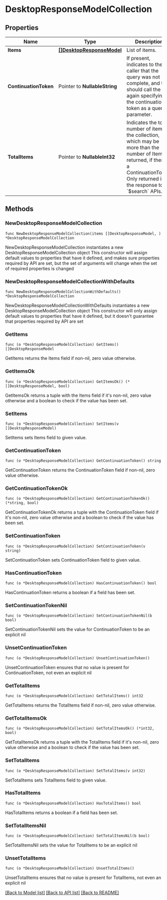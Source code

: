 # DesktopResponseModelCollection

## Properties

Name | Type | Description | Notes
------------ | ------------- | ------------- | -------------
**Items** | [**[]DesktopResponseModel**](DesktopResponseModel.md) | List of items. | 
**ContinuationToken** | Pointer to **NullableString** | If present, indicates to the caller that the query was not complete, and they should call the API again specifying the continuation token as a query parameter. | [optional] 
**TotalItems** | Pointer to **NullableInt32** | Indicates the total number of items in the collection, which may be more than the number of Items returned, if there is a ContinuationToken.  Only returned in the response to &#x60;$search&#x60; APIs. | [optional] 

## Methods

### NewDesktopResponseModelCollection

`func NewDesktopResponseModelCollection(items []DesktopResponseModel, ) *DesktopResponseModelCollection`

NewDesktopResponseModelCollection instantiates a new DesktopResponseModelCollection object
This constructor will assign default values to properties that have it defined,
and makes sure properties required by API are set, but the set of arguments
will change when the set of required properties is changed

### NewDesktopResponseModelCollectionWithDefaults

`func NewDesktopResponseModelCollectionWithDefaults() *DesktopResponseModelCollection`

NewDesktopResponseModelCollectionWithDefaults instantiates a new DesktopResponseModelCollection object
This constructor will only assign default values to properties that have it defined,
but it doesn't guarantee that properties required by API are set

### GetItems

`func (o *DesktopResponseModelCollection) GetItems() []DesktopResponseModel`

GetItems returns the Items field if non-nil, zero value otherwise.

### GetItemsOk

`func (o *DesktopResponseModelCollection) GetItemsOk() (*[]DesktopResponseModel, bool)`

GetItemsOk returns a tuple with the Items field if it's non-nil, zero value otherwise
and a boolean to check if the value has been set.

### SetItems

`func (o *DesktopResponseModelCollection) SetItems(v []DesktopResponseModel)`

SetItems sets Items field to given value.


### GetContinuationToken

`func (o *DesktopResponseModelCollection) GetContinuationToken() string`

GetContinuationToken returns the ContinuationToken field if non-nil, zero value otherwise.

### GetContinuationTokenOk

`func (o *DesktopResponseModelCollection) GetContinuationTokenOk() (*string, bool)`

GetContinuationTokenOk returns a tuple with the ContinuationToken field if it's non-nil, zero value otherwise
and a boolean to check if the value has been set.

### SetContinuationToken

`func (o *DesktopResponseModelCollection) SetContinuationToken(v string)`

SetContinuationToken sets ContinuationToken field to given value.

### HasContinuationToken

`func (o *DesktopResponseModelCollection) HasContinuationToken() bool`

HasContinuationToken returns a boolean if a field has been set.

### SetContinuationTokenNil

`func (o *DesktopResponseModelCollection) SetContinuationTokenNil(b bool)`

 SetContinuationTokenNil sets the value for ContinuationToken to be an explicit nil

### UnsetContinuationToken
`func (o *DesktopResponseModelCollection) UnsetContinuationToken()`

UnsetContinuationToken ensures that no value is present for ContinuationToken, not even an explicit nil
### GetTotalItems

`func (o *DesktopResponseModelCollection) GetTotalItems() int32`

GetTotalItems returns the TotalItems field if non-nil, zero value otherwise.

### GetTotalItemsOk

`func (o *DesktopResponseModelCollection) GetTotalItemsOk() (*int32, bool)`

GetTotalItemsOk returns a tuple with the TotalItems field if it's non-nil, zero value otherwise
and a boolean to check if the value has been set.

### SetTotalItems

`func (o *DesktopResponseModelCollection) SetTotalItems(v int32)`

SetTotalItems sets TotalItems field to given value.

### HasTotalItems

`func (o *DesktopResponseModelCollection) HasTotalItems() bool`

HasTotalItems returns a boolean if a field has been set.

### SetTotalItemsNil

`func (o *DesktopResponseModelCollection) SetTotalItemsNil(b bool)`

 SetTotalItemsNil sets the value for TotalItems to be an explicit nil

### UnsetTotalItems
`func (o *DesktopResponseModelCollection) UnsetTotalItems()`

UnsetTotalItems ensures that no value is present for TotalItems, not even an explicit nil

[[Back to Model list]](../README.md#documentation-for-models) [[Back to API list]](../README.md#documentation-for-api-endpoints) [[Back to README]](../README.md)


